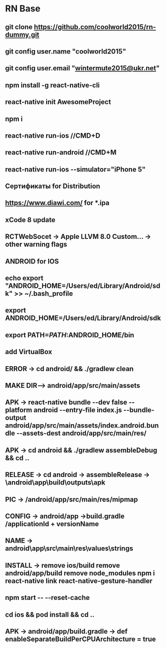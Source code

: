 # RN Base
git clone https://github.com/coolworld2015/rn-dummy.git
-------------------------------------------------------------------------------------------------
git config user.name "coolworld2015"
-------------------------------------------------------------------------------------------------
git config user.email "wintermute2015@ukr.net"
-------------------------------------------------------------------------------------------------
npm install -g react-native-cli
-------------------------------------------------------------------------------------------------
react-native init AwesomeProject
-------------------------------------------------------------------------------------------------
npm i
-------------------------------------------------------------------------------------------------
react-native run-ios //CMD+D
-------------------------------------------------------------------------------------------------
react-native run-android //CMD+M
-------------------------------------------------------------------------------------------------
react-native run-ios --simulator="iPhone 5"
-------------------------------------------------------------------------------------------------
Сертификаты for Distribution
-------------------------------------------------------------------------------------------------
https://www.diawi.com/ for *.ipa
-------------------------------------------------------------------------------------------------
xCode 8 update
-------------------------------------------------------------------------------------------------
RCTWebSocet -> Apple LLVM 8.0 Custom... -> other warning flags
-------------------------------------------------------------------------------------------------
ANDROID for IOS
-------------------------------------------------------------------------------------------------
echo export "ANDROID_HOME=/Users/ed/Library/Android/sdk" >> ~/.bash_profile
-------------------------------------------------------------------------------------------------
export ANDROID_HOME=/Users/ed/Library/Android/sdk
-------------------------------------------------------------------------------------------------
export PATH=$PATH:$ANDROID_HOME/bin
-------------------------------------------------------------------------------------------------
add VirtualBox
-------------------------------------------------------------------------------------------------
ERROR -> cd android/ && ./gradlew clean
-------------------------------------------------------------------------------------------------
MAKE DIR--> android/app/src/main/assets
-------------------------------------------------------------------------------------------------
APK -> react-native bundle --dev false --platform android --entry-file index.js --bundle-output android/app/src/main/assets/index.android.bundle --assets-dest android/app/src/main/res/ 
-------------------------------------------------------------------------------------------------
APK -> cd android && ./gradlew assembleDebug && cd ..
-------------------------------------------------------------------------------------------------
RELEASE -> cd android -> assembleRelease -> \android\app\build\outputs\apk
-------------------------------------------------------------------------------------------------
PIC -> /android/app/src/main/res/mipmap
-------------------------------------------------------------------------------------------------
CONFIG -> android/app ->build.gradle /applicationId + versionName
-------------------------------------------------------------------------------------------------
NAME -> android\app\src\main\res\values\strings
-------------------------------------------------------------------------------------------------
INSTALL ->
remove ios/build
remove android/app/build
remove node_modules
npm i
react-native link react-native-gesture-handler
-------------------------------------------------------------------------------------------------
npm start -- --reset-cache
-------------------------------------------------------------------------------------------------
cd ios && pod install && cd ..
-------------------------------------------------------------------------------------------------
APK -> android/app/build.gradle -> def enableSeparateBuildPerCPUArchitecture = true
-------------------------------------------------------------------------------------------------
